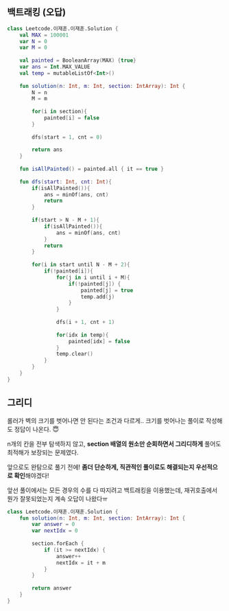 ## 백트래킹 (오답)

```kotlin 
class Leetcode.이재훈.이재훈.Solution {
    val MAX = 100001
    var N = 0
    var M = 0
    
    val painted = BooleanArray(MAX) {true}
    var ans = Int.MAX_VALUE
    val temp = mutableListOf<Int>()
    
    fun solution(n: Int, m: Int, section: IntArray): Int {
        N = n
        M = m
        
        for(i in section){
            painted[i] = false
        }
        
        dfs(start = 1, cnt = 0)
        
        return ans
    }
    
    fun isAllPainted() = painted.all { it == true }
    
    fun dfs(start: Int, cnt: Int){        
        if(isAllPainted()){
            ans = minOf(ans, cnt)
            return
        }
        
        if(start > N - M + 1){
            if(isAllPainted()){
                ans = minOf(ans, cnt)
            }
            return
        }
        
        for(i in start until N - M + 2){
            if(!painted[i]){
                for(j in i until i + M){
                    if(!painted[j]) {
                        painted[j] = true
                        temp.add(j)
                    }
                }
                
                dfs(i + 1, cnt + 1)
                
                for(idx in temp){
                    painted[idx] = false
                }
                temp.clear()
            }
        }
    }
}
```

## 그리디

롤러가 벽의 크기를 벗어나면 안 된다는 조건과 다르게.. 크기를 벗어나는 풀이로 작성해도 정답이 나온다. 😇

n개의 칸을 전부 탐색하지 않고, **section 배열의 원소만 순회하면서 그리디하게** 풀어도 최적해가 보장되는 문제였다.

앞으로도 완탐으로 풀기 전에! **좀더 단순하게, 직관적인 풀이로도 해결되는지 우선적으로 확인**해야겠다!

앞선 풀이에서는 모든 경우의 수를 다 따지려고 백트래킹을 이용했는데, 재귀호출에서 뭔가 잘못되었는지 계속 오답이 나왔다ㅠ

```kotlin
class Leetcode.이재훈.이재훈.Solution {
    fun solution(n: Int, m: Int, section: IntArray): Int {
        var answer = 0
        var nextIdx = 0
        
        section.forEach {        
            if (it >= nextIdx) {
                answer++
                nextIdx = it + m
            }
        }
        
        return answer
    }
}
```